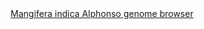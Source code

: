 <div id="Mangifera_indica_Alphonso_genome_browser" align="center">
  <a href="https://ink-blot.github.io/?sessionURL=blob:zZVbb6M4FID_yspPOxIhQLjEeculuTVJk0Cuo1FkwIAbwBQ7kKTqfx8328xqtdW2Xc3sVkIIzDE.53yf4REUOGeEpqABNFk1ZANIgEW0tFGSxXiCEsxAI0AxwxLIcYBznHoYNB5BgBhHi_lITIw4z1ijWvVRUAlxShPiMZnVZJRVGD3wCIvQiiajBJ1pikomezQRwRxVUZxFNGW0ijwPM1ZRqhlOw12JxOn6bHd5Jd4lh5iTy6o7kYRIzJcDJLIlqY.PbyTynpVDq1_bj7Vsaxxnaf1GXfDNyUa067bOS291f1eOHtpzf7q.HfYCRpwCd_QYNiNiKoOkPwkPeVadd6DTatandrLeLkdjri57apx19X7WnYVH55Cbsam3TqjNNtue1TrejB76mj.zmxvTnnQYFAUR8CSBmHoH0XbgRblqNQxJqeuSbsDK85UhQQOKsnNKQOPrNwnwHHl7Ef31EfBTJtgAhh8OF0wSoLmPc9CoQEWxVAg1Q7d0BUL1SXoEhzz.yfASlAoaZId9wnc.5TKjORecwiCoyeFZ5BOQ.MJOLPx28CciOyvqU0Mf9L1VCFf.rNuGaHJas2DY85yoWLaUoTHS5uVe843CGY_16cKr4c2i7_DycFeQO5m7RFT07tIDmieIi9DnIXH_QhalKeWIP.9XCUSYhJGIsRQJeDSmgjPIQ_d3RfpNHKqhfBFBBWHEJTHhp5VYkpagUdMMU1d_qFH7NSr82L32fF7X6iqs13bqTuDn4hPi71iaMVlUIxde8DczPjz3E4mSzQdm21DQTbIIzqFovAPxyizj6FguBznLuDaGdaOgi1t9at.PncKalebapYyfZtvufv5XUT7exas3YuRPbQqUE5TyV3VQLWhp_yDQiyb6_6LJM9j4X4vy2uxPpIp6hGdLtx72aqI1sw7WNhYdDbrtZNo.5240sju3LtPuIre.tfXeYaBnnb46DwrdHA28ePoxVV7t5MdlUXXFtN62xfgPbZFdlLxDi5ewT8R_6Q23Bg4Kh9xPbmx90syGjhuiU0nXeXyfacdO9.geoatjggNvYPrTUGv6J8g2xnQcGktR0Vv8r725gv7j9voziUmYJviC.oWb.fTt6Ts-">Mangifera indica Alphonso genome browser</a>
</div>
